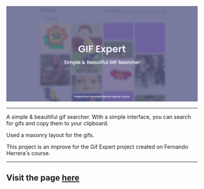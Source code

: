 ![GIF Expert Image](https://raw.githubusercontent.com/SkyLissh/gif-expert/main/public/gifexpert_meta.png)

---

A simple & beauitiful gif searcher. With a simple interface, you can search for gifs and copy them to your clipboard.

Used a masonry layout for the gifs.

This project is an improve for the Gif Expert project created on Fernando Herrera's course.

---

## Visit the page [here](https://gifexpert.skylissh.me)
